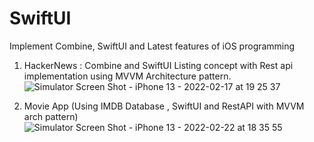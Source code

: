 # SwiftUI
Implement Combine, SwiftUI and Latest features of iOS programming

1. HackerNews : Combine and SwiftUI Listing concept with Rest api implementation using MVVM Architecture pattern.
![Simulator Screen Shot - iPhone 13 - 2022-02-17 at 19 25 37](https://user-images.githubusercontent.com/8781228/154497324-2e322cae-754e-4c90-b973-45f176258279.png)

2. Movie App (Using IMDB Database , SwiftUI and RestAPI with MVVM arch pattern)
![Simulator Screen Shot - iPhone 13 - 2022-02-22 at 18 35 55](https://user-images.githubusercontent.com/8781228/155138445-fea1ca7f-4acc-41d5-b06e-1c422b2b911f.png)
